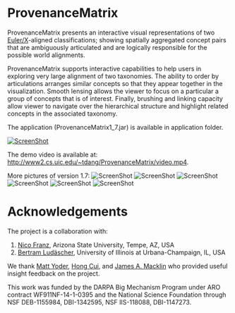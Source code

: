 # ProvenanceMatrix
ProvenanceMatrix presents an interactive visual representations of two [Euler/X](https://github.com/EulerProject/EulerX)-aligned classifications; showing spatially aggregated concept pairs that are ambiguously articulated and are logically responsible for the possible world alignments. 

ProvenanceMatrix supports interactive capabilities to help users in exploring very large alignment of two taxonomies. The ability to order by articulations arranges similar concepts so that they appear together in the visualization. Smooth lensing allows the viewer to focus on a particular a group of concepts that is of interest. Finally, brushing and linking capacity allow viewer to navigate over the hierarchical structure and highlight related concepts in the associated taxonomy.

The application (ProvenanceMatrix1_7.jar) is available in application folder.

[![ScreenShot](http://www.cs.uic.edu/~tdang/PathwayMatrix/ProvenanceMatrix.png)](http://www2.cs.uic.edu/~tdang/ProvenanceMatrix/video.mp4)

The demo video is available at: http://www2.cs.uic.edu/~tdang/ProvenanceMatrix/video.mp4.

More pictures of version 1.7:
![ScreenShot](http://www.cs.uic.edu/~tdang/ProvenanceMatrix/pic1.png)
![ScreenShot](http://www.cs.uic.edu/~tdang/ProvenanceMatrix/pic2.png)
![ScreenShot](http://www.cs.uic.edu/~tdang/ProvenanceMatrix/pic3.png)
![ScreenShot](http://www.cs.uic.edu/~tdang/ProvenanceMatrix/pic4.png)
![ScreenShot](http://www.cs.uic.edu/~tdang/ProvenanceMatrix/pic5.png)
![ScreenShot](http://www.cs.uic.edu/~tdang/ProvenanceMatrix/pic6.png)

# Acknowledgements
The project is a collaboration with:

1. [Nico Franz](https://sols.asu.edu/people/nico-franz), Arizona State University, Tempe, AZ, USA
2. [Bertram Ludäscher](https://www.lis.illinois.edu/people/faculty/ludaesch), University of Illinois at Urbana-Champaign, IL, USA

We thank [Matt Yoder](http://wwx.inhs.illinois.edu/directory/show/mjyoder), [Hong Cui](http://hongcui.faculty.arizona.edu/), and [James A. Macklin](http://www.agr.gc.ca/eng/science-and-innovation/research-centres/ontario/eastern-cereal-and-oilseed-research-centre/scientific-staff-and-expertise/macklin-james-a-phd/?id=1334082357622) who provided useful insight feedback on the project.

This work was funded by the DARPA Big Mechanism Program under ARO contract WF911NF-14-1-0395 and the National Science Foundation through NSF DEB-1155984, DBI-1342595, NSF IIS-118088, DBI-1147273.

